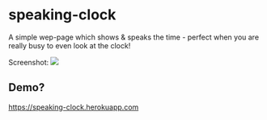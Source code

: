 # speaking-clock
A simple wep-page which shows &amp; speaks the time - perfect when you are really busy to even look at the clock!

Screenshot: 
![](http://g.recordit.co/aozxFsK6O5.gif)

## Demo?
https://speaking-clock.herokuapp.com